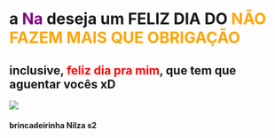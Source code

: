 <!DOCTYPE html>
<html lang="pt-br">
<head>
    <meta charset="UTF-8">
    <meta http-equiv="X-UA-Compatible" content="IE=edge">
    <meta name="viewport" content="width=device-width, initial-scale=1.0">
   
</head>
 
    

<h1>a <font color= purple> Na </font>deseja um FELIZ DIA DO <font color= orange> NÃO FAZEM MAIS QUE OBRIGAÇÃO </font></h1>
<h2> inclusive,<font color= "red"> feliz dia pra mim</font>, que tem que aguentar vocês xD </h2>
        
</body>
</html>

<img src="https://blog.usare.com.br/wp-content/uploads/2022/12/meme-dia-do-trabalho-seu-madruga-1.jpg"> 
<h4>brincadeirinha Nilza s2</h4>
   
